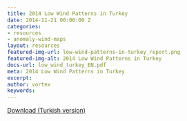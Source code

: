 ```yaml
---
title: 2014 Low Wind Patterns in Turkey
date: 2014-11-21 00:00:00 Z
categories:
- resources
- anomaly-wind-maps
layout: resources
featured-img-url: low-wind-patterns-in-turkey_report.png
featured-img-alt: 2014 Low Wind Patterns in Turkey
docs-url: low_wind_turkey_EN.pdf
meta: 2014 Low Wind Patterns in Turkey
excerpt: 
author: vortex
keywords: 
---
```


<p class='continue-link'><a href='/assets/docs/low_wind_turkey_TK.pdf'>Download (Turkish version) <span class="icon-download-alt"></span></a></p>
